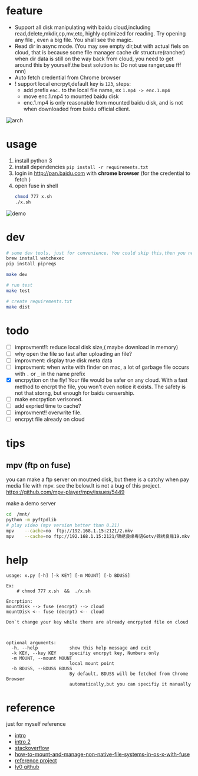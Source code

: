 
# feature 
- Support all disk manipulating with baidu cloud,including read,delete,mkdir,cp,mv,etc, highly optimized for reading. Try opening any file , even a big file. You shall see the magic.
- Read dir in async mode. (You may see empty dir,but with actual fiels on cloud, that is because some file manager cache dir structure(rancher) when dir data is still on the way back from cloud, you need to get around this by yourself.the best solution is: Do not use ranger,use fff nnn)
- Auto fetch credential from Chrome browser
- ! support local encrpyt,default key is `123`, steps:
  - add prefix `enc.` to  the local file name, ex   `1.mp4 -> enc.1.mp4`
  - move enc.1.mp4  to mounted baidu disk
  - enc.1.mp4 is only reasonable from mounted baidu disk, and is not when downloaded from baidu official client.

![arch](https://github.com/zk4/baiduFuse/blob/master/img/arch2.jpg)



# usage 
1. install python 3 
1. install dependencies `pip install -r requirements.txt`
1. login in http://pan.baidu.com with **chrome browser** (for the credential to fetch )
2. open fuse in shell
    ``` bash
    chmod 777 x.sh
    ./x.sh
    ```

![demo](https://github.com/zk4/baiduFuse/blob/master/img/d.gif)

# dev 
``` bash
# some dev tools, just for convenience. You could skip this,then you need to config the dev enviroment yourself
brew install watchexec 
pip install pipreqs

make dev 

# run test 
make test 

# create requirements.txt 
make dist 
```
# todo 
- [ ] improvment!!: reduce local disk size,( maybe download in memory)
- [ ] why open the file so fast after uploading an file?
- [ ] improvment: display true disk meta data
- [ ] improvment: when write with finder on mac, a lot of garbage file occurs with `.` or `_`  in the name prefix 
- [x] encrpytion on the fly! 
   Your file would be safer on any cloud. With a fast method to encrpt the file, you won't even notice it exists. The safety is not that storng, but enough for baidu censership.
- [ ] make encrpytion verisoned.
- [ ] add expried time to cache?
- [ ] improvment!! overwrite file. 
- [ ] encrpyt file already on cloud
# tips  
## mpv (ftp on fuse)
you can make a ftp server on moutned disk, but there is a catchy when pay media file with mpv. see the below.It is not a bug of this project.
https://github.com/mpv-player/mpv/issues/5449

make a demo server
``` bash
cd  /mnt/
python -m pyftpdlib
# play video (mpv version better than 0.21)
mpv    --cache=no  ftp://192.168.1.15:2121/2.mkv
mpv    --cache=no ftp://192.168.1.15:2121/锦绣良缘粤语Gotv/锦绣良缘19.mkv 
```

# help 
``` text 
usage: x.py [-h] [-k KEY] [-m MOUNT] [-b BDUSS]

Ex: 
    # chmod 777 x.sh  &&  ./x.sh 

Encrption:
mountDisk --> fuse (encrpt) --> cloud 
mountDisk <-- fuse (decrpt) <-- cloud

Don`t change your key while there are already encrpyted file on cloud

    

optional arguments:
  -h, --help            show this help message and exit
  -k KEY, --key KEY     specifiy encrpyt key, Numbers only
  -m MOUNT, --mount MOUNT
                        local mount point
  -b BDUSS, --BDUSS BDUSS
                        By default, BDUSS will be fetched from Chrome Browser
                        automatically,but you can specifiy it manually

```


# reference 
just for myself reference
- [intro](https://www.stavros.io/posts/python-fuse-filesystem/)
- [intro 2](http://www.maastaar.net/fuse/linux/filesystem/c/2016/05/21/writing-a-simple-filesystem-using-fuse/)
- [stackoverflow](https://stackoverflow.com/questions/15604191/fuse-detailed-documentation)
- [how-to-mount-and-manage-non-native-file-systems-in-os-x-with-fuse](https://www.macworld.com/article/2855038/how-to-mount-and-manage-non-native-file-systems-in-os-x-with-fuse.html)
- [reference project ](https://github.com/joe42/CloudFusion)
- [ly0 github](https://github.com/ly0/baidu-fuse)
